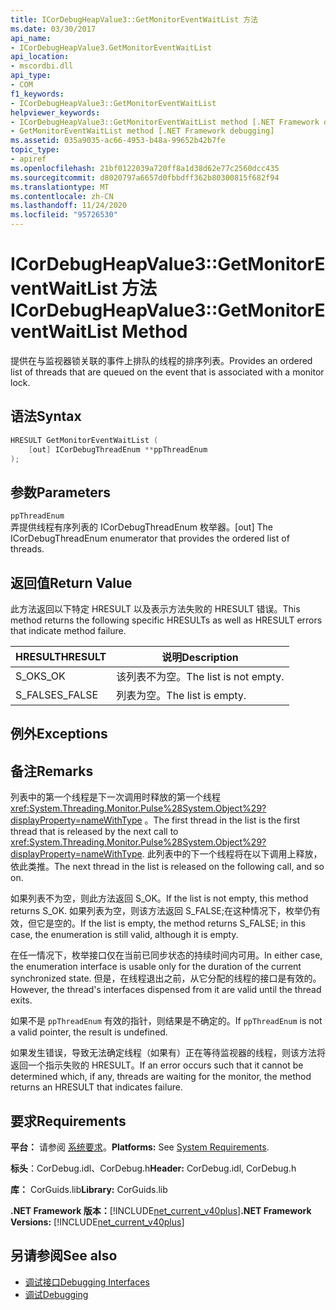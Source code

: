 ```yaml
---
title: ICorDebugHeapValue3::GetMonitorEventWaitList 方法
ms.date: 03/30/2017
api_name:
- ICorDebugHeapValue3.GetMonitorEventWaitList
api_location:
- mscordbi.dll
api_type:
- COM
f1_keywords:
- ICorDebugHeapValue3::GetMonitorEventWaitList
helpviewer_keywords:
- ICorDebugHeapValue3::GetMonitorEventWaitList method [.NET Framework debugging]
- GetMonitorEventWaitList method [.NET Framework debugging]
ms.assetid: 035a9035-ac66-4953-b48a-99652b42b7fe
topic_type:
- apiref
ms.openlocfilehash: 21bf0122039a720ff8a1d38d62e77c2560dcc435
ms.sourcegitcommit: d8020797a6657d0fbbdff362b80300815f682f94
ms.translationtype: MT
ms.contentlocale: zh-CN
ms.lasthandoff: 11/24/2020
ms.locfileid: "95726530"
---
```

# <a name="icordebugheapvalue3getmonitoreventwaitlist-method"></a><span data-ttu-id="a75da-102">ICorDebugHeapValue3::GetMonitorEventWaitList 方法</span><span class="sxs-lookup"><span data-stu-id="a75da-102">ICorDebugHeapValue3::GetMonitorEventWaitList Method</span></span>

<span data-ttu-id="a75da-103">提供在与监视器锁关联的事件上排队的线程的排序列表。</span><span class="sxs-lookup"><span data-stu-id="a75da-103">Provides an ordered list of threads that are queued on the event that is associated with a monitor lock.</span></span>  
  
## <a name="syntax"></a><span data-ttu-id="a75da-104">语法</span><span class="sxs-lookup"><span data-stu-id="a75da-104">Syntax</span></span>  
  
```cpp  
HRESULT GetMonitorEventWaitList (  
    [out] ICorDebugThreadEnum **ppThreadEnum  
);  
```  
  
## <a name="parameters"></a><span data-ttu-id="a75da-105">参数</span><span class="sxs-lookup"><span data-stu-id="a75da-105">Parameters</span></span>  

 `ppThreadEnum`  
 <span data-ttu-id="a75da-106">弄提供线程有序列表的 ICorDebugThreadEnum 枚举器。</span><span class="sxs-lookup"><span data-stu-id="a75da-106">[out] The ICorDebugThreadEnum enumerator that provides the ordered list of threads.</span></span>  
  
## <a name="return-value"></a><span data-ttu-id="a75da-107">返回值</span><span class="sxs-lookup"><span data-stu-id="a75da-107">Return Value</span></span>  

 <span data-ttu-id="a75da-108">此方法返回以下特定 HRESULT 以及表示方法失败的 HRESULT 错误。</span><span class="sxs-lookup"><span data-stu-id="a75da-108">This method returns the following specific HRESULTs as well as HRESULT errors that indicate method failure.</span></span>  
  
|<span data-ttu-id="a75da-109">HRESULT</span><span class="sxs-lookup"><span data-stu-id="a75da-109">HRESULT</span></span>|<span data-ttu-id="a75da-110">说明</span><span class="sxs-lookup"><span data-stu-id="a75da-110">Description</span></span>|  
|-------------|-----------------|  
|<span data-ttu-id="a75da-111">S_OK</span><span class="sxs-lookup"><span data-stu-id="a75da-111">S_OK</span></span>|<span data-ttu-id="a75da-112">该列表不为空。</span><span class="sxs-lookup"><span data-stu-id="a75da-112">The list is not empty.</span></span>|  
|<span data-ttu-id="a75da-113">S_FALSE</span><span class="sxs-lookup"><span data-stu-id="a75da-113">S_FALSE</span></span>|<span data-ttu-id="a75da-114">列表为空。</span><span class="sxs-lookup"><span data-stu-id="a75da-114">The list is empty.</span></span>|  
  
## <a name="exceptions"></a><span data-ttu-id="a75da-115">例外</span><span class="sxs-lookup"><span data-stu-id="a75da-115">Exceptions</span></span>  
  
## <a name="remarks"></a><span data-ttu-id="a75da-116">备注</span><span class="sxs-lookup"><span data-stu-id="a75da-116">Remarks</span></span>  

 <span data-ttu-id="a75da-117">列表中的第一个线程是下一次调用时释放的第一个线程 <xref:System.Threading.Monitor.Pulse%28System.Object%29?displayProperty=nameWithType> 。</span><span class="sxs-lookup"><span data-stu-id="a75da-117">The first thread in the list is the first thread that is released by the next call to <xref:System.Threading.Monitor.Pulse%28System.Object%29?displayProperty=nameWithType>.</span></span> <span data-ttu-id="a75da-118">此列表中的下一个线程将在以下调用上释放，依此类推。</span><span class="sxs-lookup"><span data-stu-id="a75da-118">The next thread in the list is released on the following call, and so on.</span></span>  
  
 <span data-ttu-id="a75da-119">如果列表不为空，则此方法返回 S_OK。</span><span class="sxs-lookup"><span data-stu-id="a75da-119">If the list is not empty, this method returns S_OK.</span></span> <span data-ttu-id="a75da-120">如果列表为空，则该方法返回 S_FALSE;在这种情况下，枚举仍有效，但它是空的。</span><span class="sxs-lookup"><span data-stu-id="a75da-120">If the list is empty, the method returns S_FALSE; in this case, the enumeration is still valid, although it is empty.</span></span>  
  
 <span data-ttu-id="a75da-121">在任一情况下，枚举接口仅在当前已同步状态的持续时间内可用。</span><span class="sxs-lookup"><span data-stu-id="a75da-121">In either case, the enumeration interface is usable only for the duration of the current synchronized state.</span></span> <span data-ttu-id="a75da-122">但是，在线程退出之前，从它分配的线程的接口是有效的。</span><span class="sxs-lookup"><span data-stu-id="a75da-122">However, the thread's interfaces dispensed from it are valid until the thread exits.</span></span>  
  
 <span data-ttu-id="a75da-123">如果不是 `ppThreadEnum` 有效的指针，则结果是不确定的。</span><span class="sxs-lookup"><span data-stu-id="a75da-123">If `ppThreadEnum` is not a valid pointer, the result is undefined.</span></span>  
  
 <span data-ttu-id="a75da-124">如果发生错误，导致无法确定线程（如果有）正在等待监视器的线程，则该方法将返回一个指示失败的 HRESULT。</span><span class="sxs-lookup"><span data-stu-id="a75da-124">If an error occurs such that it cannot be determined which, if any, threads are waiting for the monitor, the method returns an HRESULT that indicates failure.</span></span>  
  
## <a name="requirements"></a><span data-ttu-id="a75da-125">要求</span><span class="sxs-lookup"><span data-stu-id="a75da-125">Requirements</span></span>  

 <span data-ttu-id="a75da-126">**平台：** 请参阅 [系统要求](../../get-started/system-requirements.md)。</span><span class="sxs-lookup"><span data-stu-id="a75da-126">**Platforms:** See [System Requirements](../../get-started/system-requirements.md).</span></span>  
  
 <span data-ttu-id="a75da-127">**标头**：CorDebug.idl、CorDebug.h</span><span class="sxs-lookup"><span data-stu-id="a75da-127">**Header:** CorDebug.idl, CorDebug.h</span></span>  
  
 <span data-ttu-id="a75da-128">**库：** CorGuids.lib</span><span class="sxs-lookup"><span data-stu-id="a75da-128">**Library:** CorGuids.lib</span></span>  
  
 <span data-ttu-id="a75da-129">**.NET Framework 版本：**[!INCLUDE[net_current_v40plus](../../../../includes/net-current-v40plus-md.md)]</span><span class="sxs-lookup"><span data-stu-id="a75da-129">**.NET Framework Versions:** [!INCLUDE[net_current_v40plus](../../../../includes/net-current-v40plus-md.md)]</span></span>  
  
## <a name="see-also"></a><span data-ttu-id="a75da-130">另请参阅</span><span class="sxs-lookup"><span data-stu-id="a75da-130">See also</span></span>

- [<span data-ttu-id="a75da-131">调试接口</span><span class="sxs-lookup"><span data-stu-id="a75da-131">Debugging Interfaces</span></span>](debugging-interfaces.md)
- [<span data-ttu-id="a75da-132">调试</span><span class="sxs-lookup"><span data-stu-id="a75da-132">Debugging</span></span>](index.md)
